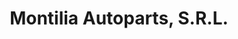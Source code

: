 ---
title: "Montilia Autoparts, S.R.L."
url: /santo-domingo/montilia-autoparts-s-r-l/
shop: Autoteile
---
